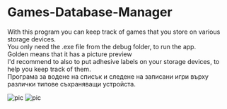 # Games-Database-Manager

With this program you can keep track of games that you store on various storage devices.  
You only need the .exe file from the debug folder, to run the app.   
Golden means that it has a picture preview    
I'd recommend to also to put adhesive labels on your storage devices, to help you keep track of them.  
Програма за водене на списък и следене на записани игри върху различки типове съхраняващи устройста.  

![pic](https://i.ibb.co/pr91SRx/ga.png)
![pic](https://i.ibb.co/PFvpSNz/daa.png)
